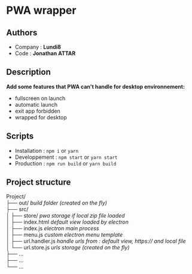 # PWA wrapper

## Authors

- Company : **Lundi8**
- Code : **Jonathan ATTAR**

## Description

**Add some features that PWA can't handle for desktop environnement:**

- fullscreen on launch
- automatic launch
- exit app forbidden
- wrapped for desktop

## Scripts

- Installation : `npm i` or `yarn`
- Developpement : `npm start` or `yarn start`
- Production : `npm run build` or `yarn build`

## Project structure

Project/  
├── out/ _build folder (created on the fly)_  
├── src/  
│ ├── store/ _pwa storage if local zip file loaded_  
│ ├── index.html _default view loaded by electron_  
│ ├── index.js _electron main process_  
│ ├── menu.js _custom electron menu template_  
│ ├── url.handler.js _handle urls from : default view, https:// and local file_  
│ └── url.store.js _urls storage (created on the fly)_  
├── ...  
├── ...  
└── ...
